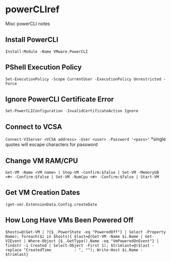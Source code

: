 # powerCLIref
Misc powerCLI notes

## Install PowerCLI
`Install-Module -Name VMware.PowerCLI`

## PShell Execution Policy
`Set-ExecutionPolicy -Scope CurrentUser -ExecutionPolicy Unrestricted -Force`

## Ignore PowerCLI Certificate Error
`Set-PowerCLIConfiguration -InvalidCertificateAction Ignore`

## Connect to VCSA
`Connect-VIServer <VCSA address> -User <user> -Password '<pass>'`
*single quotes will escape characters for password

## Change VM RAM/CPU
`Get-VM -Name <VM name> | Stop-VM -Confirm:$false | Set-VM -MemoryGB <#> -Confirm:$false | Set-VM -NumCpu <#> -Confirm:$false | Start-VM`
  
## Get VM Creation Dates
`(get-vm).ExtensionData.Config.createDate`

## How Long Have VMs Been Powered Off
`$hosts=@(Get-VM | ?{$_.PowerState -eq "PoweredOff"} | Select -Property Name); foreach($i in $hosts){ $last=@(Get-VM -Name $i.Name | Get-VIEvent | Where-Object {$_.GetType().Name -eq "VmPoweredOnEvent"} | findstr -i Created | Select-Object -First 1); $trimlast=@($last -replace "CreatedTime          : ", ""); Write-Host $i.Name - $trimlast}`

